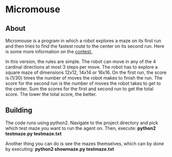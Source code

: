 # Micromouse

## About

Micromouse is a program in which a robot explores a maze on its first run and then tries to find the fastest route to the center on its second run. Here is some more information on the [contest.](https://en.wikipedia.org/wiki/Micromouse) 

In this version, the rules are simple. The robot can move in any of the 4 cardinal directions at most 3 steps per move. The robot has to explore a square maze of dimensions 12x12, 14x14 or 16x16. On the first run, the score is (1/30) times the number of moves the robot makes to finish the run. The score for the second run is the number of moves the robot takes to get to the center. Sum the scores for the first and second run to get the total score. The lower the total score, the better. 


## Building
The code runs using python2. Navigate to the project directory and pick which test maze you want to run the agent on. Then, execute: **python2 testmaze.py testmaze.txt**

Another thing you can do is see the mazes themselves, which can by done by executing: **python2 showmaze.py testmaze.txt**
